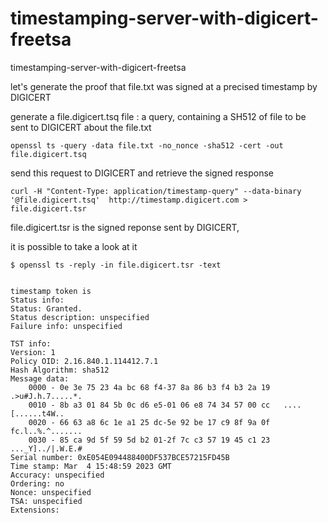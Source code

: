 # timestamping-server-with-digicert-freetsa
timestamping-server-with-digicert-freetsa


let's generate the proof that file.txt was signed at a precised timestamp by DIGICERT

generate a file.digicert.tsq file : a query, containing a SH512 of file to be sent to DIGICERT about the file.txt

```
openssl ts -query -data file.txt -no_nonce -sha512 -cert -out file.digicert.tsq

```

send this request to DIGICERT and retrieve the signed response
```
curl -H "Content-Type: application/timestamp-query" --data-binary '@file.digicert.tsq'  http://timestamp.digicert.com > file.digicert.tsr
```

file.digicert.tsr is the signed reponse sent by DIGICERT, 

it is possible to take a look at it

```
$ openssl ts -reply -in file.digicert.tsr -text


timestamp token is
Status info:
Status: Granted.
Status description: unspecified
Failure info: unspecified

TST info:
Version: 1
Policy OID: 2.16.840.1.114412.7.1
Hash Algorithm: sha512
Message data:
    0000 - 0e 3e 75 23 4a bc 68 f4-37 8a 86 b3 f4 b3 2a 19   .>u#J.h.7.....*.
    0010 - 8b a3 01 84 5b 0c d6 e5-01 06 e8 74 34 57 00 cc   ....[......t4W..
    0020 - 66 63 a8 6c 1e a1 25 dc-5e 92 be 17 c9 8f 9a 0f   fc.l..%.^.......
    0030 - 85 ca 9d 5f 59 5d b2 01-2f 7c c3 57 19 45 c1 23   ..._Y]../|.W.E.#
Serial number: 0xE054E094488400DF537BCE57215FD45B
Time stamp: Mar  4 15:48:59 2023 GMT
Accuracy: unspecified
Ordering: no
Nonce: unspecified
TSA: unspecified
Extensions:
```


